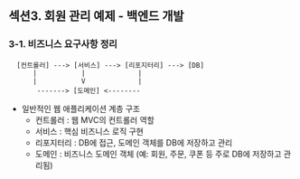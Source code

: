 ## 섹션3. 회원 관리 예제 - 백엔드 개발

### 3-1. 비즈니스 요구사항 정리

```
  [컨트롤러] ---> [서비스] ---> [리포지터리] ---> [DB]
      |           |             |
      |           V             |
       -------> [도메인] <--------
```
* 일반적인 웹 애플리케이션 계층 구조
  * 컨트롤러 : 웹 MVC의 컨트롤러 역할
  * 서비스 : 핵심 비즈니스 로직 구현
  * 리포지터리 : DB에 접근, 도메인 객체를 DB에 저장하고 관리
  * 도메인 : 비즈니스 도메인 객체 (예: 회원, 주문, 쿠폰 등 주로 DB에 저장하고 관리됨)

